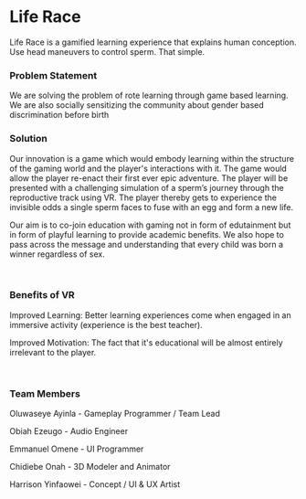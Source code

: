 # Life Race
Life Race is a gamified learning experience that explains human conception. Use head maneuvers to control sperm. That simple.


<h3>Problem Statement</h3>
We are solving the problem of rote learning through game based learning. We are also socially sensitizing the community about gender based discrimination before birth

<br/>

<h3>Solution</h3>
Our innovation is a game which would embody learning within the structure of the gaming world and the player's interactions with it. The game would allow the player re-enact their first ever epic adventure. The player will be presented with a challenging simulation of a sperm’s journey through the reproductive track using VR. The player thereby gets to experience the invisible odds a single sperm faces to fuse with an egg and form a new life.

Our aim is to co-join education with gaming not in form of edutainment but in form of playful learning to provide academic benefits. We also hope to pass across the message and understanding that every child was born a winner regardless of sex.

<br/>

<h3>Benefits of VR</h3>
Improved Learning: Better learning experiences come when engaged in an immersive activity (experience is the best teacher).

Improved Motivation: The fact that it's educational will be almost entirely irrelevant to the player.

<br/>

<h3>Team Members</h3>
Oluwaseye Ayinla - Gameplay Programmer / Team Lead

Obiah Ezeugo - Audio Engineer

Emmanuel Omene - UI Programmer

Chidiebe Onah - 3D Modeler and Animator

Harrison Yinfaowei - Concept / UI & UX Artist
